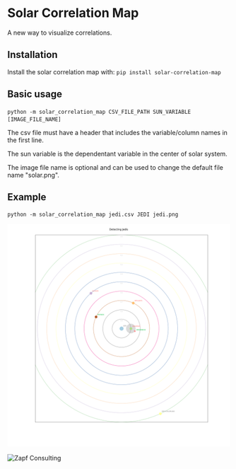 # Solar Correlation Map
A new way to visualize correlations. 

## Installation

Install the solar correlation map with:
``pip install solar-correlation-map``


## Basic usage
``python -m solar_correlation_map CSV_FILE_PATH SUN_VARIABLE [IMAGE_FILE_NAME]``


The csv file must have a header that includes the variable/column names in the first line.

The sun variable is the dependentant variable in the center of solar system.

The image file name is optional and can be used to change the default file name "solar.png".


## Example
``python -m solar_correlation_map jedi.csv JEDI jedi.png``

![solar correlation map](https://github.com/Zapf-Consulting/solar-correlation-map/blob/master/solar.png "Solar Correlation Map example")

![Zapf Consulting](http://www.zapf-consulting.com/)


